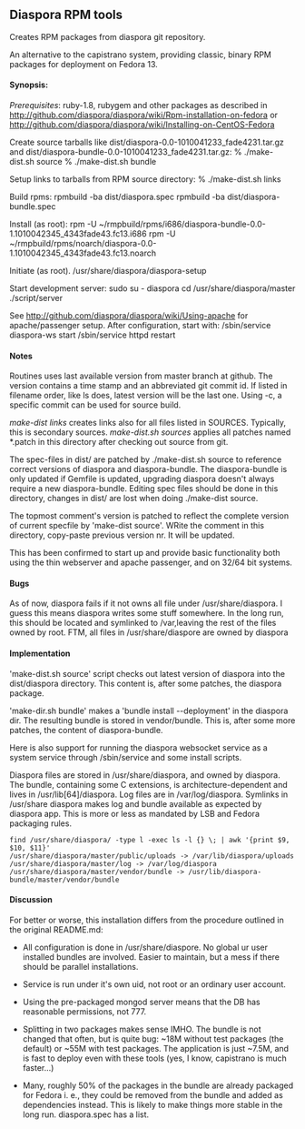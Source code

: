 ## Diaspora RPM tools

Creates RPM packages from diaspora git repository.  

An alternative to the capistrano system, providing classic, binary RPM 
packages for deployment on Fedora 13.


#### Synopsis:

*Prerequisites*: ruby-1.8, rubygem and other packages as described in
http://github.com/diaspora/diaspora/wiki/Rpm-installation-on-fedora
or http://github.com/diaspora/diaspora/wiki/Installing-on-CentOS-Fedora

Create source tarballs like  dist/diaspora-0.0-1010041233_fade4231.tar.gz  
and dist/diaspora-bundle-0.0-1010041233_fade4231.tar.gz:
    % ./make-dist.sh source
    % ./make-dist.sh bundle

Setup links to tarballs from RPM source directory:
    % ./make-dist.sh links

Build rpms:
    rpmbuild -ba dist/diaspora.spec
    rpmbuild -ba dist/diaspora-bundle.spec

Install (as root):
    rpm -U ~/rmpbuild/rpms/i686/diaspora-bundle-0.0-1.1010042345_4343fade43.fc13.i686
    rpm -U ~/rmpbuild/rpms/noarch/diaspora-0.0-1.1010042345_4343fade43.fc13.noarch

Initiate (as root). 
    /usr/share/diaspora/diaspora-setup

Start development server:
    sudo
    su - diaspora
    cd /usr/share/diaspora/master
    ./script/server

See http://github.com/diaspora/diaspora/wiki/Using-apache for  
apache/passenger setup. After configuration, start with:
    /sbin/service diaspora-ws start
    /sbin/service httpd restart


#### Notes

Routines uses last available version from master branch at github. The
version contains a time stamp and an abbreviated git commit id. If listed
in filename order, like ls does, latest version will be the last one.
Using -c, a specific commit can be used for source build.

*make-dist links* creates links  also for all files listed in SOURCES.
Typically, this is  secondary sources. *make-dist.sh sources*
applies all patches named *.patch in this directory after checking out
source from git.

The spec-files in dist/ are patched by ./make-dist.sh source to reference
correct versions of diaspora and diaspora-bundle. The diaspora-bundle
is only updated if Gemfile is updated, upgrading diaspora doesn't 
always require a new diaspora-bundle. Editing spec files should be done
in this directory, changes in dist/ are lost when doing ./make-dist source.

The topmost comment's version is patched to reflect the complete version
of current specfile by 'make-dist source'. WRite the comment in this 
directory, copy-paste previous version nr. It will be updated.

This has been confirmed to start up and provide basic functionality both using 
the thin webserver and apache passenger, and on 32/64 bit systems.

#### Bugs

As of now, diaspora fails if it not owns all file under /usr/share/diaspora.
I guess this means diaspora writes some stuff somewhere. In the long run,
this should be located and symlinked to /var,leaving the rest of the files
owned by root. FTM, all files in /usr/share/diaspore are owned by
diaspora


#### Implementation

'make-dist.sh source'  script checks out latest version of diaspora into the
 dist/diaspora directory. This content is, after some patches, the diaspora package.

'make-dir.sh bundle' makes a 'bundle install --deployment' in the diaspora dir.
The resulting bundle is stored in vendor/bundle. This is, after some more 
patches, the content of diaspora-bundle.

Here is also support for running the diaspora websocket service as a system 
service through /sbin/service and some install scripts.
    
Diaspora files are stored in /usr/share/diaspora, and owned by diaspora. The
bundle, containing some C extensions, is architecture-dependent and lives
in /usr/lib[64]/diaspora. Log files are in /var/log/diaspora. Symlinks in
/usr/share diaspora makes log and bundle available as expected by diaspora app.
This is more or less as mandated by LSB and Fedora packaging rules.
 
    find /usr/share/diaspora/ -type l -exec ls -l {} \; | awk '{print $9, $10, $11}'
    /usr/share/diaspora/master/public/uploads -> /var/lib/diaspora/uploads
    /usr/share/diaspora/master/log -> /var/log/diaspora
    /usr/share/diaspora/master/vendor/bundle -> /usr/lib/diaspora-bundle/master/vendor/bundle


#### Discussion

For better or worse, this installation differs from the procedure outlined in the
original README.md:

- All configuration is done in /usr/share/diaspore. No global ur user installed bundles
  are involved. Easier to maintain, but a mess if there should be parallel
  installations.

- Service is run under it's own uid, not root or an ordinary user account.

- Using the pre-packaged mongod server means that the DB has reasonable permissions,
  not 777.

- Splitting in two packages makes sense IMHO. The bundle is not changed that often,
  but is quite bug: ~18M without test packages (the default) or ~55M with test
  packages. The application is just ~7.5M, and is fast to deploy even with these
  tools (yes, I know, capistrano is much faster...)

- Many, roughly 50% of the packages in the bundle are already packaged for Fedora
  i. e., they could be removed from the bundle and added as dependencies instead.
  This is likely to make things more stable in the long run. 
  diaspora.spec has a list.
